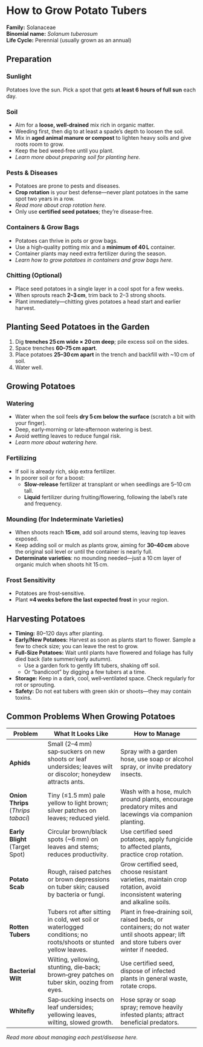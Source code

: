 # How to Grow Potato Tubers

**Family:** Solanaceae  
**Binomial name:** _Solanum tuberosum_  
**Life Cycle:** Perennial (usually grown as an annual)

## Preparation

### Sunlight  
Potatoes love the sun. Pick a spot that gets **at least 6 hours of full sun** each day.

### Soil  
- Aim for a **loose, well‑drained** mix rich in organic matter.  
- Weeding first, then dig to at least a spade’s depth to loosen the soil.  
- Mix in **aged animal manure or compost** to lighten heavy soils and give roots room to grow.  
- Keep the bed weed‑free until you plant.  
- *Learn more about preparing soil for planting here.*

### Pests & Diseases  
- Potatoes are prone to pests and diseases.  
- **Crop rotation** is your best defense—never plant potatoes in the same spot two years in a row.  
- *Read more about crop rotation here.*  
- Only use **certified seed potatoes**; they’re disease‑free.

### Containers & Grow Bags  
- Potatoes can thrive in pots or grow bags.  
- Use a high‑quality potting mix and a **minimum of 40 L** container.  
- Container plants may need extra fertilizer during the season.  
- *Learn how to grow potatoes in containers and grow bags here.*

### Chitting (Optional)  
- Place seed potatoes in a single layer in a cool spot for a few weeks.  
- When sprouts reach **2–3 cm**, trim back to 2–3 strong shoots.  
- Plant immediately—chitting gives potatoes a head start and earlier harvest.

## Planting Seed Potatoes in the Garden

1. Dig **trenches 25 cm wide × 20 cm deep**; pile excess soil on the sides.  
2. Space trenches **60–75 cm apart**.  
3. Place potatoes **25–30 cm apart** in the trench and backfill with ~10 cm of soil.  
4. Water well.

## Growing Potatoes

### Watering  
- Water when the soil feels **dry 5 cm below the surface** (scratch a bit with your finger).  
- Deep, early‑morning or late‑afternoon watering is best.  
- Avoid wetting leaves to reduce fungal risk.  
- *Learn more about watering here.*

### Fertilizing  
- If soil is already rich, skip extra fertilizer.  
- In poorer soil or for a boost:  
  - **Slow‑release** fertilizer at transplant or when seedlings are 5–10 cm tall.  
  - **Liquid** fertilizer during fruiting/flowering, following the label’s rate and frequency.

### Mounding (for Indeterminate Varieties)  
- When shoots reach **15 cm**, add soil around stems, leaving top leaves exposed.  
- Keep adding soil or mulch as plants grow, aiming for **30–40 cm** above the original soil level or until the container is nearly full.  
- **Determinate varieties**: no mounding needed—just a 10 cm layer of organic mulch when shoots hit 15 cm.

### Frost Sensitivity  
- Potatoes are frost‑sensitive.  
- Plant **≈4 weeks before the last expected frost** in your region.

## Harvesting Potatoes

- **Timing:** 80–120 days after planting.  
- **Early/New Potatoes:** Harvest as soon as plants start to flower. Sample a few to check size; you can leave the rest to grow.  
- **Full‑Size Potatoes:** Wait until plants have flowered and foliage has fully died back (late summer/early autumn).  
  - Use a garden fork to gently lift tubers, shaking off soil.  
  - Or “bandicoot” by digging a few tubers at a time.  
- **Storage:** Keep in a dark, cool, well‑ventilated space. Check regularly for rot or sprouting.  
- **Safety:** Do not eat tubers with green skin or shoots—they may contain toxins.

## Common Problems When Growing Potatoes

| Problem | What It Looks Like | How to Manage |
|---------|--------------------|---------------|
| **Aphids** | Small (2–4 mm) sap‑suckers on new shoots or leaf undersides; leaves wilt or discolor; honeydew attracts ants. | Spray with a garden hose, use soap or alcohol spray, or invite predatory insects. |
| **Onion Thrips** (_Thrips tabaci_) | Tiny (≤1.5 mm) pale yellow to light brown; silver patches on leaves; reduced yield. | Wash with a hose, mulch around plants, encourage predatory mites and lacewings via companion planting. |
| **Early Blight** (Target Spot) | Circular brown/black spots (~6 mm) on leaves and stems; reduces productivity. | Use certified seed potatoes, apply fungicide to affected plants, practice crop rotation. |
| **Potato Scab** | Rough, raised patches or brown depressions on tuber skin; caused by bacteria or fungi. | Grow certified seed, choose resistant varieties, maintain crop rotation, avoid inconsistent watering and alkaline soils. |
| **Rotten Tubers** | Tubers rot after sitting in cold, wet soil or waterlogged conditions; no roots/shoots or stunted yellow leaves. | Plant in free‑draining soil, raised beds, or containers; do not water until shoots appear; lift and store tubers over winter if needed. |
| **Bacterial Wilt** | Wilting, yellowing, stunting, die‑back; brown‑grey patches on tuber skin, oozing from eyes. | Use certified seed, dispose of infected plants in general waste, rotate crops. |
| **Whitefly** | Sap‑sucking insects on leaf undersides; yellowing leaves, wilting, slowed growth. | Hose spray or soap spray; remove heavily infested plants; attract beneficial predators. |

*Read more about managing each pest/disease here.*